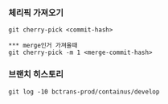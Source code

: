 ### 체리픽 가져오기
```
git cherry-pick <commit-hash>

*** merge인거 가져올때
git cherry-pick -m 1 <merge-commit-hash>
```

### 브랜치 히스토리
```
git log -10 bctrans-prod/containus/develop
```